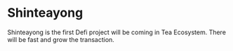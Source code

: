 # Shinteayong
Shinteayong is the first Defi project will be coming in Tea Ecosystem. There will be fast and grow the transaction. 
